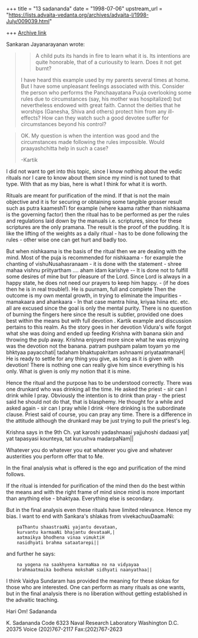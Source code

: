 +++
title = "13 sadananda"
date = "1998-07-06"
upstream_url = "https://lists.advaita-vedanta.org/archives/advaita-l/1998-July/009039.html"

+++
[Archive link](https://lists.advaita-vedanta.org/archives/advaita-l/1998-July/009039.html)

Sankaran Jayanarayanan wrote:


>>A child puts its hands in fire to learn what it is. Its intentions are
>>quite honorable, that of a curiousity to learn. Does it not get burnt?
>>
>
>I have heard this example used by my parents several times at home. But
>I have some unpleasant feelings associated with this. Consider the
>person who performs the Panchaayatana Puuja overlooking some rules due
>to circumstances (say, his mother was hospitalized) but nevertheless
>endowed with great faith. Cannot the deities that he worships (Ganesha,
>Shiva and others) protect him from any ill-effects? How can they watch
>such a good devotee suffer for circumstances beyond his control?
>

>OK. My question is when the intention was good and the circumstances
>made following the rules impossible. Would praayashchitta help in such a
>case?
>
>-Kartik

I did not want to get into this topic, since I know nothing about the vedic
rituals nor I care to know about them since my mind is not tuned to that
type.
With that as my bias, here is what I think for what it is worth.

Rituals are meant for purification of the mind.  If that is not the main
objective and  it is for securing or  obtaining some tangible grosser
result such as putra kaameshTi for example (where kaama rather than
nishkaama is the governing factor) then the ritual has to be performed as
per the rules and regulations laid down by the manuals i.e. scriptures,
since for these scriptures are the only pramana.  The result is the proof
of the pudding.  It is like the lifting of the weights as a daily ritual -
has to be done following the rules - other wise one can get hurt and badly
too.

But when nishkaama is the basis of the ritual then we are dealing with the
mind.
Most of the puja is recommended for nishkaama - for example the chanting of
vishuNusahasranaam - it is done with the statement - shree mahaa vishnu
priityartham .... aham idam karishye -- It is done not to fulfill some
desires of mine but for pleasure of the Lord.  Since Lord is always in a
happy state, he does not need our prayers to keep him happy.  - (if he does
then he is in real trouble!). He is puurnam, full and complete  Then the
outcome is my own mental growth, in trying to eliminate the impurities -
mamakaara and ahankaara - In that case mantra hiina, kriyaa hiina etc. etc.
all are excused since the goal is only the mental purity. There is no
question of burning the fingers here since the result is subtler, provided
one does best within the means but with full devotion . Kartik example and
discussion pertains to this realm.  As the story goes in her devotion
Vidura's wife forgot what she was doing and ended up feeding Krishna with
banana skin and throwing the pulp away.  Krishna enjoyed more since what he
was enjoying was the devotion not the banana.
        patram pushpam palam toyam yo me bhktyaa payacchati|
        tadaham bhaktupakritam ashnaami priyataatmanaH|
He is ready to settle for any thing you give, as long as it is given with
devotion! There is nothing one can really give him since everything is his
only.  What is given is only my notion that it is mine.

Hence the ritual and the purpose has to be understood correctly.  There was
one drunkard who was drinking all the time.  He asked the priest - sir can
I drink while I pray.  Obviously the intention is to drink than pray - the
priest said he should not do that, that is blasphemy.  He thought for  a
while and asked again - sir can I pray while I drink -Here drinking is the
subordinate clause.  Priest said of course, you can pray any time. There is
a difference in the attitude although the drunkard may be just trying to
pull the priest's leg.

Krishna says in the 9th Ch.
        yat karoshi yadashnaasi yajjuhoshi dadaasi yat|
        yat tapasyasi kounteya, tat kurushva madarpaNam||

Whatever you do whatever you eat whatever you give and whatever austerities
you perform offer that to Me.

In the final analysis what is offered is the ego and purification of the
mind follows.

If the ritual is intended for purification of the mind then do the best
within the means and with the right frame of mind since mind is more
important than anything else - bhaktyaa.  Everything else is secondary.

But in the final analysis even these rituals have limited relevance. Hence
my bias. I want to end with Sankara's shlakas from vivekachuuDaamaNi:

        paThantu shaastraaNi yajantu devataan,
        kurvantu karmaaNi bhajantu devataaH,|
        aatmaikya bhodhena vinaa vimuktiH
        nasidhyati brahma sataatarepi||

and further he says:

        na yogena na saakhyena karmaNaa no na vidyayaa
        brahmaatmaika bodhena mokshaH sidhyati naanyathaa||

I think Vaidya Sundaram has provided the meaning for these slokas for those
who are interested. One can perform as many rituals as one wants, but in
the final analysis there is no liberation without getting established in
the advaitic teaching.

Hari Om!
Sadananda






K. Sadananda
Code 6323
Naval Research Laboratory
Washington D.C. 20375
Voice (202)767-2117
Fax:(202)767-2623

